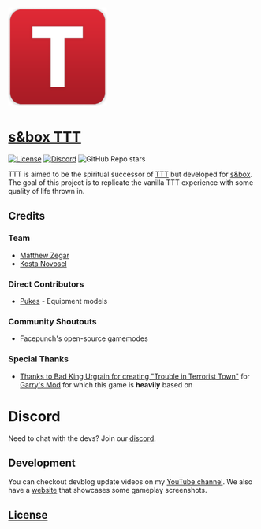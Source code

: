 <h1><img src="ui/traitor-icon.png" alt="TTT logo" height="200"/></h1>

# [s&box TTT](https://sbox-ttt.github.io/)

[![License](https://img.shields.io/badge/license-CC%20BY--NC--SA%204.0-red)](https://github.com/sbox-TTT/TTT/blob/main/LICENSE.md)
[![Discord](https://img.shields.io/discord/949508550118481970?label=discord)](https://discord.gg/rrsrakF8N3)
![GitHub Repo stars](https://img.shields.io/github/stars/sbox-TTT/TTT?style=social)

TTT is aimed to be the spiritual successor of [TTT](https://ttt.badking.net/) but developed for [s&box](https://sbox.facepunch.com/news). The goal of this project is to replicate the vanilla TTT experience with some quality of life thrown in.

## Credits

### Team
- [Matthew Zegar](https://github.com/mzegar)
- [Kosta Novosel](https://github.com/kolexxx)

### Direct Contributors
- [Pukes](https://twitter.com/ILikeADaArt) - Equipment models

### Community Shoutouts
- Facepunch's open-source gamemodes

### Special Thanks
- [Thanks to Bad King Urgrain for creating "Trouble in Terrorist Town"](https://ttt.badking.net/) for [Garry's Mod](https://gmod.facepunch.com/) for which this game is **heavily** based on

# Discord
Need to chat with the devs? Join our [discord](https://discord.gg/rrsrakF8N3).

## Development

You can checkout devblog update videos on my [YouTube channel](https://www.youtube.com/channel/UCk2IAm1j9o_3GWrqf537gNg). We also have a [website](https://sbox-ttt.github.io/) that showcases some gameplay screenshots.

## [License](https://github.com/sbox-TTT/TTT/blob/main/LICENSE.md)
